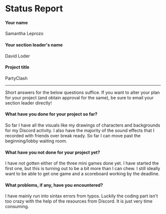 # Status Report

#### Your name

Samantha Leprozo

#### Your section leader's name

David Loder

#### Project title

PartyClash

***

Short answers for the below questions suffice. If you want to alter your plan for your project (and obtain approval for the same), be sure to email your section leader directly!

#### What have you done for your project so far?

So far I have all the visuals like my drawings of characters and backgrounds for my Discord activity. I also have the majority of the sound effects that I recorded with friends over break ready. So far I can move past the beginning/lobby waiting room. 

#### What have you not done for your project yet?

I have not gotten either of the three mini games done yet. I have started the first one, but this is turning out to be a bit more than I can chew. I still ideally want to be able to get one game and a scoreboard working by the deadline. 

#### What problems, if any, have you encountered?

I have mainly run into sintax errors from typos. Luckily the coding part isn't too crazy with the help of the resources from Discord. It is just very time consuming. 

